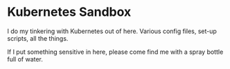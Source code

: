 # Kubernetes Sandbox
I do my tinkering with Kubernetes out of here. Various config files, set-up scripts, all the things.

If I put something sensitive in here, please come find me with a spray bottle full of water.